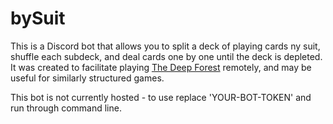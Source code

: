 # bySuit

This is a Discord bot that allows you to split a deck of playing cards ny suit, shuffle each subdeck, and deal cards one by one until the deck is depleted. It was created to facilitate playing <a href="https://buriedwithoutceremony.com/the-quiet-year/the-deep-forest">The Deep Forest</a> remotely, and may be useful for similarly structured games.

This bot is not currently hosted - to use replace 'YOUR-BOT-TOKEN' and run through command line.
